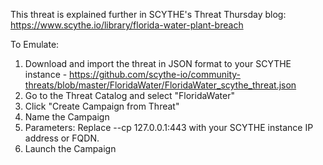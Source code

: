 This threat is explained further in SCYTHE's Threat Thursday blog: https://www.scythe.io/library/florida-water-plant-breach

To Emulate:

1. Download and import the threat in JSON format to your SCYTHE instance - https://github.com/scythe-io/community-threats/blob/master/FloridaWater/FloridaWater_scythe_threat.json
2. Go to the Threat Catalog and select "FloridaWater"
3. Click "Create Campaign from Threat"
4. Name the Campaign
5. Parameters: Replace --cp 127.0.0.1:443 with your SCYTHE instance IP address or FQDN.
4. Launch the Campaign
